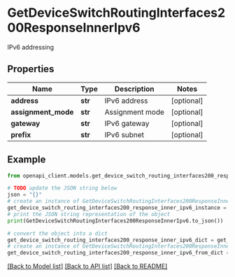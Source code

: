 # GetDeviceSwitchRoutingInterfaces200ResponseInnerIpv6

IPv6 addressing

## Properties

Name | Type | Description | Notes
------------ | ------------- | ------------- | -------------
**address** | **str** | IPv6 address | [optional] 
**assignment_mode** | **str** | Assignment mode | [optional] 
**gateway** | **str** | IPv6 gateway | [optional] 
**prefix** | **str** | IPv6 subnet | [optional] 

## Example

```python
from openapi_client.models.get_device_switch_routing_interfaces200_response_inner_ipv6 import GetDeviceSwitchRoutingInterfaces200ResponseInnerIpv6

# TODO update the JSON string below
json = "{}"
# create an instance of GetDeviceSwitchRoutingInterfaces200ResponseInnerIpv6 from a JSON string
get_device_switch_routing_interfaces200_response_inner_ipv6_instance = GetDeviceSwitchRoutingInterfaces200ResponseInnerIpv6.from_json(json)
# print the JSON string representation of the object
print(GetDeviceSwitchRoutingInterfaces200ResponseInnerIpv6.to_json())

# convert the object into a dict
get_device_switch_routing_interfaces200_response_inner_ipv6_dict = get_device_switch_routing_interfaces200_response_inner_ipv6_instance.to_dict()
# create an instance of GetDeviceSwitchRoutingInterfaces200ResponseInnerIpv6 from a dict
get_device_switch_routing_interfaces200_response_inner_ipv6_from_dict = GetDeviceSwitchRoutingInterfaces200ResponseInnerIpv6.from_dict(get_device_switch_routing_interfaces200_response_inner_ipv6_dict)
```
[[Back to Model list]](../README.md#documentation-for-models) [[Back to API list]](../README.md#documentation-for-api-endpoints) [[Back to README]](../README.md)


